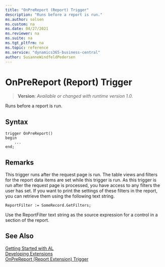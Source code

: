 ```yaml
---
title: "OnPreReport (Report) Trigger"
description: "Runs before a report is run."
ms.author: solsen
ms.custom: na
ms.date: 04/27/2021
ms.reviewer: na
ms.suite: na
ms.tgt_pltfrm: na
ms.topic: reference
ms.service: "dynamics365-business-central"
author: SusanneWindfeldPedersen
---
```

[//]: # (START>DO_NOT_EDIT)
[//]: # (IMPORTANT:Do not edit any of the content between here and the END>DO_NOT_EDIT.)
[//]: # (Any modifications should be made in the .xml files in the ModernDev repo.)

# OnPreReport (Report) Trigger
> **Version**: _Available or changed with runtime version 1.0._

Runs before a report is run.


## Syntax
```
trigger OnPreReport()
begin
    ...
end;
```



[//]: # (IMPORTANT: END>DO_NOT_EDIT)

## Remarks  

This trigger runs after the request page is run. The table views and filters for the report data items are set while this trigger is run. As this trigger is run after the request page is processed, you have access to any filters the user has set. If you want to print the settings of these filters in the report, you can retrieve them using the following text string.  
  
```AL
ReportFilter := SomeRecord.GetFilters;  
```  
  
Use the ReportFilter text string as the source expression for a control in a section of the report.  

## See Also  
[Getting Started with AL](../../devenv-get-started.md)  
[Developing Extensions](../../devenv-dev-overview.md)  
[OnPreReport (Report Extension) Trigger](../reportextension/devenv-onprereport-reportextension-trigger.md)
